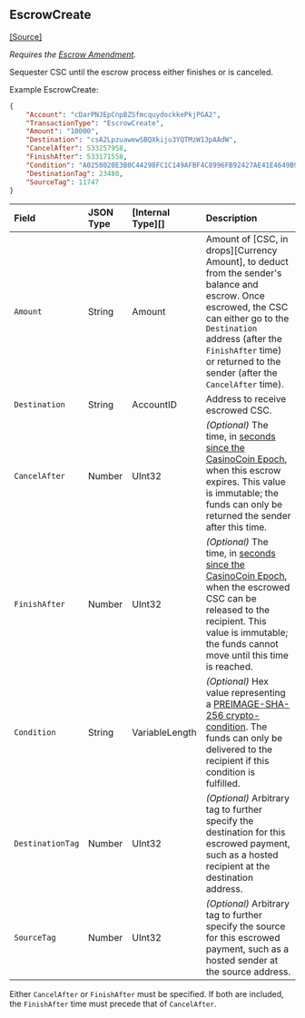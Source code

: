 ## EscrowCreate

[[Source]<br>](https://github.com/casinocoin/casinocoind/blob/develop/src/casinocoin/app/tx/impl/Escrow.cpp "Source")

_Requires the [Escrow Amendment](reference-amendments.html#escrow)._

Sequester CSC until the escrow process either finishes or is canceled.

Example EscrowCreate:

```json
{
    "Account": "cDarPNJEpCnpBZSfmcquydockkePkjPGA2",
    "TransactionType": "EscrowCreate",
    "Amount": "10000",
    "Destination": "csA2LpzuawewSBQXkiju3YQTMzW13pAAdW",
    "CancelAfter": 533257958,
    "FinishAfter": 533171558,
    "Condition": "A0258020E3B0C44298FC1C149AFBF4C8996FB92427AE41E4649B934CA495991B7852B855810100",
    "DestinationTag": 23480,
    "SourceTag": 11747
}
```

| Field            | JSON Type | [Internal Type][] | Description               |
|:-----------------|:----------|:------------------|:--------------------------|
| `Amount`         | String    | Amount            | Amount of [CSC, in drops][Currency Amount], to deduct from the sender's balance and escrow. Once escrowed, the CSC can either go to the `Destination` address (after the `FinishAfter` time) or returned to the sender (after the `CancelAfter` time). |
| `Destination`    | String    | AccountID         | Address to receive escrowed CSC. |
| `CancelAfter`    | Number    | UInt32            | _(Optional)_ The time, in [seconds since the CasinoCoin Epoch](reference-casinocoind.html#specifying-time), when this escrow expires. This value is immutable; the funds can only be returned the sender after this time. |
| `FinishAfter`    | Number    | UInt32            | _(Optional)_ The time, in [seconds since the CasinoCoin Epoch](reference-casinocoind.html#specifying-time), when the escrowed CSC can be released to the recipient. This value is immutable; the funds cannot move until this time is reached. |
| `Condition`      | String    | VariableLength    | _(Optional)_ Hex value representing a [PREIMAGE-SHA-256 crypto-condition](https://tools.ietf.org/html/draft-thomas-crypto-conditions-02#section-8.1). The funds can only be delivered to the recipient if this condition is fulfilled. |
| `DestinationTag` | Number    | UInt32            | _(Optional)_ Arbitrary tag to further specify the destination for this escrowed payment, such as a hosted recipient at the destination address. |
| `SourceTag`      | Number    | UInt32            | _(Optional)_ Arbitrary tag to further specify the source for this escrowed payment, such as a hosted sender at the source address. |

Either `CancelAfter` or `FinishAfter` must be specified. If both are included, the `FinishAfter` time must precede that of `CancelAfter`.
